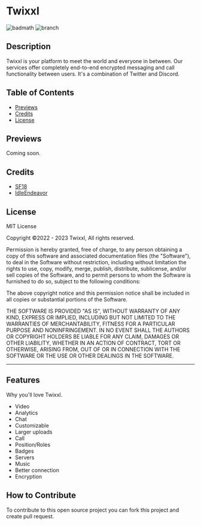 # Twixxl
![badmath](https://img.shields.io/github/languages/top/lernantino/badmath)
![branch](https://img.shields.io/github/checks-status/twixxl/web-app/main)
## Description
Twixxl is your platform to meet the world and everyone in between. Our services offer completely end-to-end encrypted messaging and call functionality between users. It's a combination of Twitter and Discord.

## Table of Contents

- [Previews](#previews)
- [Credits](#credits)
- [License](#license)

## Previews
Coming soon.

## Credits
- [SF18](https://github.com/SF0018)
- [IdleEndeavor](https://github.com/IdleEndeavor)

## License

MIT License

Copyright ©2022 - 2023 Twixxl, All rights reserved.

Permission is hereby granted, free of charge, to any person obtaining a copy
of this software and associated documentation files (the "Software"), to deal
in the Software without restriction, including without limitation the rights
to use, copy, modify, merge, publish, distribute, sublicense, and/or sell
copies of the Software, and to permit persons to whom the Software is
furnished to do so, subject to the following conditions:

The above copyright notice and this permission notice shall be included in all
copies or substantial portions of the Software.

THE SOFTWARE IS PROVIDED "AS IS", WITHOUT WARRANTY OF ANY KIND, EXPRESS OR
IMPLIED, INCLUDING BUT NOT LIMITED TO THE WARRANTIES OF MERCHANTABILITY,
FITNESS FOR A PARTICULAR PURPOSE AND NONINFRINGEMENT. IN NO EVENT SHALL THE
AUTHORS OR COPYRIGHT HOLDERS BE LIABLE FOR ANY CLAIM, DAMAGES OR OTHER
LIABILITY, WHETHER IN AN ACTION OF CONTRACT, TORT OR OTHERWISE, ARISING FROM,
OUT OF OR IN CONNECTION WITH THE SOFTWARE OR THE USE OR OTHER DEALINGS IN THE
SOFTWARE.

---

## Features

Why you'll love Twixxl.
- Video
- Analytics
- Chat
- Customizable
- Larger uploads
- Call
- Position/Roles
- Badges
- Servers
- Music
- Better connection
- Encryption

## How to Contribute

To contribute to this open source project you can fork this project and create pull request.
